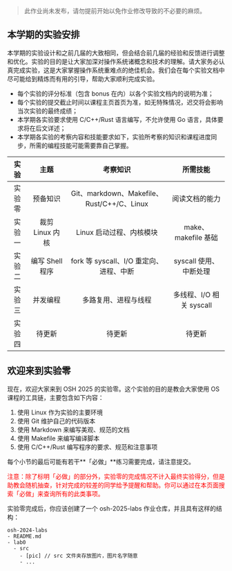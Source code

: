 > 此作业尚未发布，请勿提前开始以免作业修改导致的不必要的麻烦。

## 本学期的实验安排

本学期的实验设计和之前几届的大致相同，但会结合前几届的经验和反馈进行调整和优化。实验的目的是让大家加深对操作系统诸概念和技术的理解。请大家务必认真完成实验，这是大家掌握操作系统重难点的绝佳机会。我们会在每个实验文档中尽可能给到精炼而有用的引导，帮助大家顺利完成实验。

- 每个实验的评分标准（包含 bonus 在内）以各个实验文档内的说明为准；
- 每个实验的提交截止时间以课程主页首页为准，如无特殊情况，迟交将会影响当次实验的最终成绩；
- 本学期各实验要求使用 C/C++/Rust 语言编写，不允许使用 Go 语言，具体要求将在后文详述；
- 本学期各实验的考察内容和技能要求如下，实验所考察的知识和课程进度同步，所需的编程技能可能需要靠自己掌握。

|  实验  |      主题       |                  考察知识                  |         所需技能         |
| :----: | :-------------: | :----------------------------------------: | :----------------------: |
| 实验零 |    预备知识     | Git、markdown、Makefile、Rust/C++/C、Linux |      阅读文档的能力      |
| 实验一 | 裁剪 Linux 内核 |          Linux 启动过程、内核模块          |   make、makefile 基础    |
| 实验二 | 编写 Shell 程序 |  fork 等 syscall、I/O 重定向、进程、中断   |  syscall 使用、中断处理  |
| 实验三 |    并发编程     |            多路复用、进程与线程            | 多线程、I/O 相关 syscall |
| 实验四 |      待更新       |                    待更新                    |           待更新           |

## 欢迎来到实验零

现在，欢迎大家来到 OSH 2025 的实验零。这个实验的目的是教会大家使用 OS 课程的工具链，主要包含如下内容：

1. 使用 Linux 作为实验的主要环境
2. 使用 Git 维护自己的代码版本
3. 使用 Markdown 来编写美观、规范的文档
4. 使用 Makefile 来编写编译脚本
5. 使用 C/C++/Rust 编写程序的要求、规范和注意事项

每个小节的最后可能有若干**「必做」**练习需要完成，请注意提交。

<p style="color:red">注意：除了标明「必做」的部分外，实验零的完成情况不计入最终实验得分，但是助教会随机抽查，针对完成的较差的同学给予提醒和帮助。你可以通过在本页面搜索「必做」来查询所有的此类事项。</p>

实验零完成后，你应该创建了一个 osh-2025-labs 作业仓库，并且具有这样的结构：

```
osh-2024-labs
- README.md
- lab0
  - src
    - [pic] // src 文件夹存放图片，图片名字随意
    - ...
```